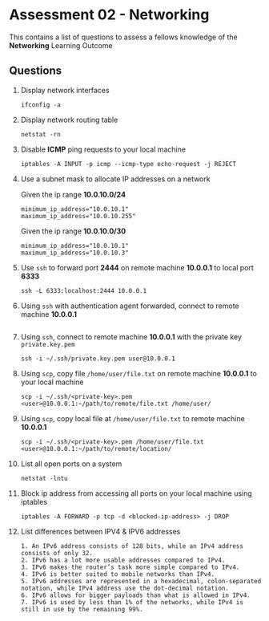 # Assessment 02 - Networking

This contains a list of questions to assess a fellows knowledge of the **Networking** Learning Outcome

## Questions

1. Display network interfaces

	```
  	ifconfig -a
  	```

2. Display network routing table

  	```
  	netstat -rn
  	```

3. Disable **ICMP** ping requests to your local machine

	```
	iptables -A INPUT -p icmp --icmp-type echo-request -j REJECT
	```

4. Use a subnet mask to allocate IP addresses on a network

  	Given the ip range **10.0.10.0/24**

  	```
  	minimum_ip_address="10.0.10.1"
  	maximum_ip_address="10.0.10.255"
  	```

  	Given the ip range **10.0.10.0/30**

  	```
  	minimum_ip_address="10.0.10.1"
  	maximum_ip_address="10.0.10.3"
  	```

5. Use `ssh` to forward port **2444** on remote machine **10.0.0.1** to local port **6333**

  	```
	ssh -L 6333:localhost:2444 10.0.0.1
  	```

6. Using `ssh` with authentication agent forwarded, connect to remote machine **10.0.0.1**

	```
	
	```

7. Using `ssh`, connect to remote machine **10.0.0.1** with the private key `private.key.pem`

	```
	ssh -i ~/.ssh/private.key.pem user@10.0.0.1
	```

8. Using `scp`, copy file `/home/user/file.txt` on remote machine **10.0.0.1** to your local machine

	```
	scp -i ~/.ssh/<private-key>.pem <user>@10.0.0.1:~/path/to/remote/file.txt /home/user/
	```

9. Using `scp`, copy local file at `/home/user/file.txt` to remote machine **10.0.0.1**

	```
	scp -i ~/.ssh/<private-key>.pem /home/user/file.txt <user>@10.0.0.1:~/path/to/remote/location/
	```

10. List all open ports on a system

	```
	netstat -lntu
	```

11. Block ip address from accessing all ports on your local machine using iptables

	```
	iptables -A FORWARD -p tcp -d <blocked-ip-address> -j DROP
	```

12. List differences between IPV4 & IPV6 addresses

	```
	1. An IPv6 address consists of 128 bits, while an IPv4 address consists of only 32.
	2. IPv6 has a lot more usable addresses compared to IPv4.
	3. IPv6 makes the router’s task more simple compared to IPv4.
	4. IPv6 is better suited to mobile networks than IPv4.
	5. IPv6 addresses are represented in a hexadecimal, colon-separated notation, while IPv4 address use the dot-decimal notation.
	6. IPv6 allows for bigger payloads than what is allowed in IPv4.
	7. IPv6 is used by less than 1% of the networks, while IPv4 is still in use by the remaining 99%.
	```

